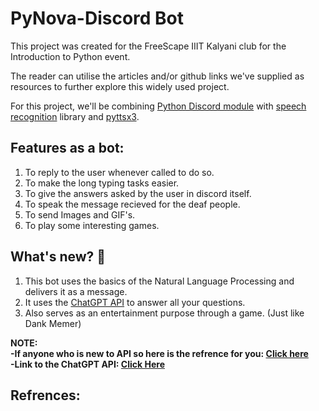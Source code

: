 # PyNova-Discord Bot 

This project was created for the FreeScape IIIT Kalyani club for the Introduction to Python event.  
  
The reader can utilise the articles and/or github links we've supplied as resources to further explore this widely used project.  
  
For this project, we'll be combining [Python Discord module](https://discordpy.readthedocs.io/en/stable/index.html) with [speech recognition](https://pypi.org/project/SpeechRecognition/) library and [pyttsx3](https://pypi.org/project/pyttsx3/).  

## Features as a bot:
1. To reply to the user whenever called to do so.  
2. To make the long typing tasks easier.   
3. To give the answers asked by the user in discord itself.  
4. To speak the message recieved for the deaf people.  
5. To send Images and GIF's.  
6. To play some interesting games.  

## What's new? 🤔 
1. This bot uses the basics of the Natural Language Processing and delivers it as a message. 
2. It uses the [ChatGPT API](https://openai.com/api/) to answer all your questions. 
3. Also serves as an entertainment purpose through a game. (Just like Dank Memer)  

**NOTE:**  
**-If anyone who is new to API so here is the refrence for you: [Click here](https://github.com/terry3041/pyChatGPT#readme)**  
**-Link to the ChatGPT API: [Click Here](https://github.com/terry3041/pyChatGPT#readme)**

## Refrences:
